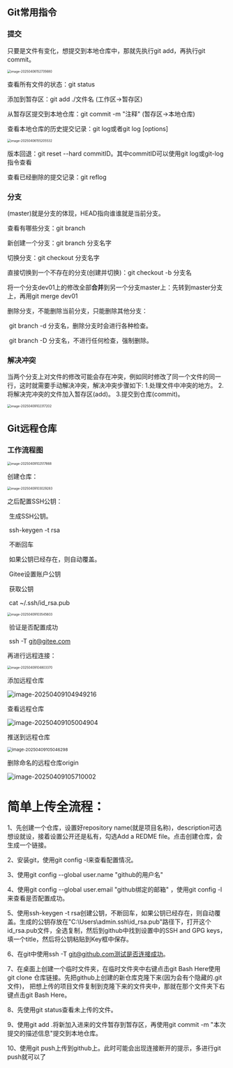 ## Git常用指令

### 提交

只要是文件有变化，想提交到本地仓库中，那就先执行git add，再执行git commit。

<img src="C:\Users\10251\AppData\Roaming\Typora\typora-user-images\image-20250406152735680.png" alt="image-20250406152735680" style="zoom:50%;" />

查看所有文件的状态：git status

添加到暂存区：git add ./文件名  (工作区->暂存区)

从暂存区提交到本地仓库：git commit -m "注释"   (暂存区->本地仓库)

查看本地仓库的历史提交记录：git log或者git log [options]

<img src="C:\Users\10251\AppData\Roaming\Typora\typora-user-images\image-20250406155205532.png" alt="image-20250406155205532" style="zoom:50%;" />

版本回退：git reset --hard commitID。其中commitID可以使用git log或git-log指令查看

查看已经删除的提交记录：git reflog

### 分支

(master)就是分支的体现，HEAD指向谁谁就是当前分支。

查看有哪些分支：git branch

新创建一个分支：git branch 分支名字

切换分支：git checkout 分支名字

直接切换到一个不存在的分支(创建并切换)：git checkout -b 分支名

将一个分支dev01上的修改全部**合并**到另一个分支master上：先转到master分支上，再用git merge dev01

删除分支，不能删除当前分支，只能删除其他分支：

​	git branch -d 分支名，删除分支时会进行各种检查。

​	git branch -D 分支名，不进行任何检查，强制删除。

### 解决冲突

当两个分支上对文件的修改可能会存在冲突，例如同时修改了同一个文件的同一行，这时就需要手动解决冲突，解决冲突步骤如下:
	1.处理文件中冲突的地方。
	2.将解决完冲突的文件加入暂存区(add)。
	3.提交到仓库(commit)。

<img src="C:\Users\10251\AppData\Roaming\Typora\typora-user-images\image-20250409102317202.png" alt="image-20250409102317202" style="zoom:50%;" />



## Git远程仓库

### 工作流程图

<img src="C:\Users\10251\AppData\Roaming\Typora\typora-user-images\image-20250409102517668.png" alt="image-20250409102517668" style="zoom:50%;" />

创建仓库：

<img src="C:\Users\10251\AppData\Roaming\Typora\typora-user-images\image-20250409103029283.png" alt="image-20250409103029283" style="zoom:50%;" />

之后配置SSH公钥：

​	生成SSH公钥。

​		ssh-keygen -t rsa

​		不断回车

​			如果公钥已经存在，则自动覆盖。

​	Gitee设置账户公钥

​		获取公钥

​			cat ~/.ssh/id_rsa.pub

<img src="C:\Users\10251\AppData\Roaming\Typora\typora-user-images\image-20250409103545603.png" alt="image-20250409103545603" style="zoom:50%;" />

​	验证是否配置成功

​		ssh -T git@gitee.com

再进行远程连接：

<img src="C:\Users\10251\AppData\Roaming\Typora\typora-user-images\image-20250409104803370.png" alt="image-20250409104803370" style="zoom:50%;" />

添加远程仓库

![image-20250409104949216](C:\Users\10251\AppData\Roaming\Typora\typora-user-images\image-20250409104949216.png)

查看远程仓库

![image-20250409105004904](C:\Users\10251\AppData\Roaming\Typora\typora-user-images\image-20250409105004904.png)

推送到远程仓库

<img src="C:\Users\10251\AppData\Roaming\Typora\typora-user-images\image-20250409105046298.png" alt="image-20250409105046298" style="zoom:67%;" />

删除命名的远程仓库origin

![image-20250409105710002](C:\Users\10251\AppData\Roaming\Typora\typora-user-images\image-20250409105710002.png)







# 简单上传全流程：

1、先创建一个仓库，设置好repository name(就是项目名称)，description可选想设就设，接着设置公开还是私有，勾选Add a REDME file。点击创建仓库，会生成一个链接。

2、安装git，使用git config -l来查看配置情况。

3、使用git config --global user.name "github的用户名"

4、使用git config --global user.email "github绑定的邮箱" ，使用git config -l来查看是否配置成功。

5、使用ssh-keygen -t rsa创建公钥，不断回车，如果公钥已经存在，则自动覆盖。生成的公钥存放在"C:\Users\admin\.ssh\id_rsa.pub"路径下，打开这个id_rsa.pub文件，全选复制，然后到github中找到设置中的SSH and GPG keys，填一个title，然后将公钥粘贴到Key框中保存。

6、在git中使用ssh -T git@github.com测试是否连接成功。

7、在桌面上创建一个临时文件夹，在临时文件夹中右键点击git Bash Here使用git clone 仓库链接。先把github上创建的新仓库克隆下来(因为会有个隐藏的.git文件)， 把想上传的项目文件复制到克隆下来的文件夹中，那就在那个文件夹下右键点击git Bash Here。

8、先使用git status查看未上传的文件。

9、使用git add .将新加入进来的文件暂存到暂存区，再使用git commit -m "本次提交的描述信息"提交到本地仓库。

10、使用git push上传到github上。此时可能会出现连接断开的提示，多进行git push就可以了